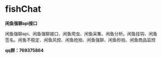 # fishChat

**闲鱼强聊api接口**

闲鱼强聊api、闲鱼强聊接口、闲鱼爬虫、闲鱼采集、闲鱼分析。闲鱼挂钩、闲鱼签名。闲鱼不稳定、闲鱼风控、闲鱼抢拍、闲鱼强聊、闲鱼秒拍、闲鱼商品监控

**qq群：769375864**


